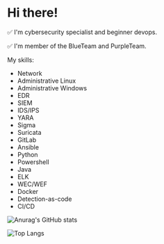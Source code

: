 # Hi there!
:white_check_mark: I'm cybersecurity specialist and beginner devops.

:white_check_mark: I'm member of the BlueTeam and PurpleTeam.


My skills:
- Network
- Administrative Linux
- Administrative Windows
- EDR
- SIEM
- IDS/IPS
- YARA
- Sigma
- Suricata
- GitLab
- Ansible
- Python
- Powershell
- Java
- ELK
- WEC/WEF
- Docker
- Detection-as-code
- CI/CD

![Anurag's GitHub stats](https://github-readme-stats.vercel.app/api?username=r00tik&show_icons=true&theme=tokyonight)

![Top Langs](https://github-readme-stats.vercel.app/api/top-langs/?username=r00tik&layout=compact&theme=tokyonight)

